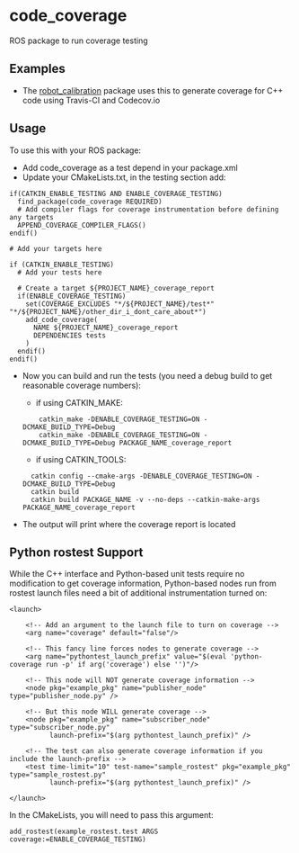 # code_coverage

ROS package to run coverage testing

## Examples

 * The [robot_calibration](https://github.com/mikeferguson/robot_calibration) package uses this to generate coverage for C++ code using Travis-CI and Codecov.io

## Usage
To use this with your ROS package:

 * Add code_coverage as a test depend in your package.xml
 * Update your CMakeLists.txt, in the testing section add:
```
if(CATKIN_ENABLE_TESTING AND ENABLE_COVERAGE_TESTING)
  find_package(code_coverage REQUIRED)
  # Add compiler flags for coverage instrumentation before defining any targets
  APPEND_COVERAGE_COMPILER_FLAGS()
endif()

# Add your targets here

if (CATKIN_ENABLE_TESTING)
  # Add your tests here

  # Create a target ${PROJECT_NAME}_coverage_report
  if(ENABLE_COVERAGE_TESTING)
    set(COVERAGE_EXCLUDES "*/${PROJECT_NAME}/test*" "*/${PROJECT_NAME}/other_dir_i_dont_care_about*")
    add_code_coverage(
      NAME ${PROJECT_NAME}_coverage_report
      DEPENDENCIES tests
    )
  endif()
endif()
```

* Now you can build and run the tests (you need a debug build to get reasonable coverage numbers):

  - if using CATKIN_MAKE:
  ```
      catkin_make -DENABLE_COVERAGE_TESTING=ON -DCMAKE_BUILD_TYPE=Debug
      catkin_make -DENABLE_COVERAGE_TESTING=ON -DCMAKE_BUILD_TYPE=Debug PACKAGE_NAME_coverage_report
  ```
  - if using CATKIN_TOOLS:
  ```
    catkin config --cmake-args -DENABLE_COVERAGE_TESTING=ON -DCMAKE_BUILD_TYPE=Debug
    catkin build
    catkin build PACKAGE_NAME -v --no-deps --catkin-make-args PACKAGE_NAME_coverage_report 
  ```

* The output will print where the coverage report is located

## Python rostest Support

While the C++ interface and Python-based unit tests require no
modification to get coverage information, Python-based nodes
run from rostest launch files need a bit of additional
instrumentation turned on:

```
<launch>

    <!-- Add an argument to the launch file to turn on coverage -->
    <arg name="coverage" default="false"/>

    <!-- This fancy line forces nodes to generate coverage -->
    <arg name="pythontest_launch_prefix" value="$(eval 'python-coverage run -p' if arg('coverage') else '')"/>

    <!-- This node will NOT generate coverage information -->
    <node pkg="example_pkg" name="publisher_node" type="publisher_node.py" />

    <!-- But this node WILL generate coverage -->
    <node pkg="example_pkg" name="subscriber_node" type="subscriber_node.py"
          launch-prefix="$(arg pythontest_launch_prefix)" />

    <!-- The test can also generate coverage information if you include the launch-prefix -->
    <test time-limit="10" test-name="sample_rostest" pkg="example_pkg" type="sample_rostest.py"
          launch-prefix="$(arg pythontest_launch_prefix)" />

</launch>
```

In the CMakeLists, you will need to pass this argument:

```
add_rostest(example_rostest.test ARGS coverage:=ENABLE_COVERAGE_TESTING)
```
